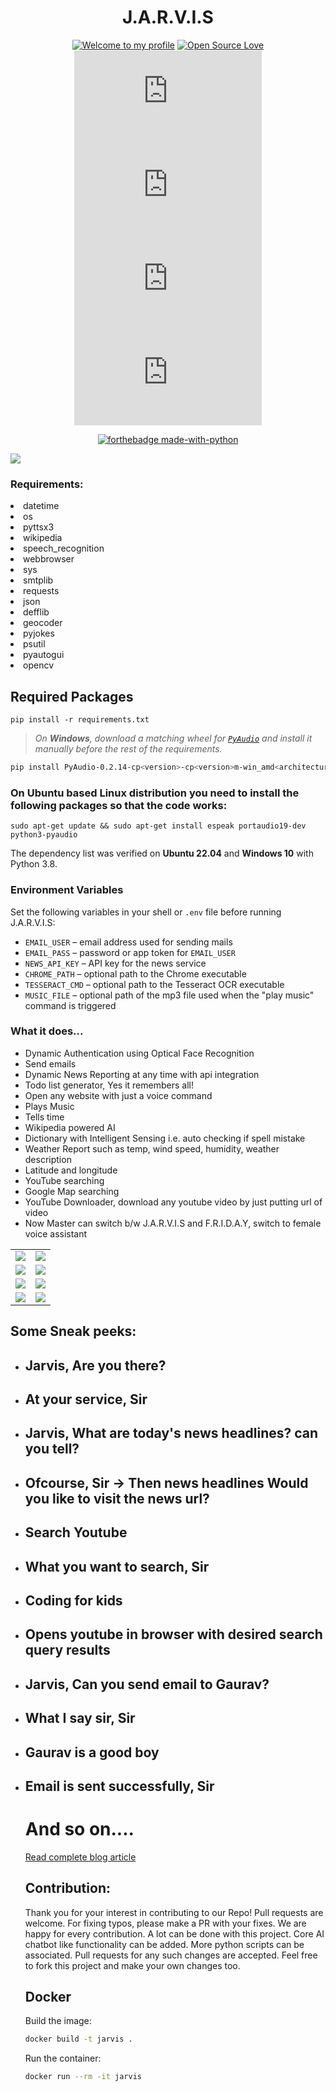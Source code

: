 <h1 align="center">J.A.R.V.I.S </h1> 

<div align="center">
  
[![Welcome to my profile](https://img.shields.io/badge/Hello,Devs!-Welcome-blue.svg?style=flat&logo=github)](https://github.com/gauravsingh9356/J.A.R.V.I.S)
[![Open Source Love](https://badges.frapsoft.com/os/v2/open-source.svg?v=103)](https://github.com/gauravsingh9356/J.A.R.V.I.S)
 [![GitHub issues](https://img.shields.io/github/issues/GauravSingh9356/J.A.R.V.I.S)](https://github.com/GauravSingh9356/J.A.R.V.I.S/issues)
![Stars](https://img.shields.io/github/stars/gauravsingh9356/J.A.R.V.I.S?style=flat&logo=github)
![Forks](https://img.shields.io/github/forks/gauravsingh9356/J.A.R.V.I.S?style=flat&logo=github)
[![GitHub license](https://img.shields.io/github/license/GauravSingh9356/J.A.R.V.I.S)](https://github.com/GauravSingh9356/J.A.R.V.I.S/blob/master/LICENSE)
  
[![forthebadge made-with-python](http://ForTheBadge.com/images/badges/made-with-python.svg)](https://www.python.org/)

  </div>



<img src="jarvis1.jpg"/>

### Requirements:

<li>datetime</li>
<li>os</li>
<li> pyttsx3</li>
<li> wikipedia</li>
<li> speech_recognition </li>
<li> webbrowser</li>
<li> sys</li>
<li> smtplib</li>
<li>requests</li>
<li>json</li>
<li>defflib</li>
<li>geocoder</li>
<li>pyjokes</li>
<li>psutil</li>
<li> pyautogui</li>
<li> opencv</li>

<h2>Required Packages</h2>

```
pip install -r requirements.txt
```

> _On **Windows**, download a matching wheel for [`PyAudio`](https://www.lfd.uci.edu/~gohlke/pythonlibs/#pyaudio) and install it manually before the rest of the requirements._
```bash
pip install PyAudio-0.2.14-cp<version>-cp<version>m-win_amd<architecture>.whl
```

### On Ubuntu based Linux distribution you need to install the following packages so that the code works:

```
sudo apt-get update && sudo apt-get install espeak portaudio19-dev python3-pyaudio

```

The dependency list was verified on **Ubuntu 22.04** and **Windows 10** with Python 3.8.
### Environment Variables

Set the following variables in your shell or `.env` file before running J.A.R.V.I.S:

- `EMAIL_USER` – email address used for sending mails
- `EMAIL_PASS` – password or app token for `EMAIL_USER`
- `NEWS_API_KEY` – API key for the news service
- `CHROME_PATH` – optional path to the Chrome executable
- `TESSERACT_CMD` – optional path to the Tesseract OCR executable
- `MUSIC_FILE` – optional path of the mp3 file used when the "play music" command is triggered


### What it does...

  <ul>
   <li>Dynamic Authentication using Optical Face Recognition</li>
<li>Send emails</li>
  <li>Dynamic News Reporting at any time with api integration</li>
  <li>Todo list generator, Yes it remembers all!</li> 
<li>Open any website with just a voice command</li>
<li>Plays Music</li>
<li>Tells time</li>
<li>Wikipedia powered AI</li>
<li>Dictionary with Intelligent Sensing i.e. auto checking if spell mistake</li>
<li>Weather Report such as temp, wind speed, humidity, weather description</li>
<li>Latitude and longitude</li>
 <li>YouTube searching</li> 
 <li>Google Map searching</a>
 <li>YouTube Downloader, download any youtube video by just putting url of video</li>
 <li>Now Master can switch b/w J.A.R.V.I.S and F.R.I.D.A.Y, switch to female voice assistant</li>
</ul>

<table>
  <tr>
    <td><img src="images/Screenshot%20(138).png"/></td>
      <td><img src="https://github.com/GauravSingh9356/J.A.R.V.I.S/blob/master/images/face-600x900.png"/></td>
    

</tr>
<tr>
<td><img src="images/email.jpg"/></td>
<td><img src="https://github.com/GauravSingh9356/J.A.R.V.I.S/blob/master/images/maxresdefault.jpg"/></td>
</tr>
<td><img src="https://github.com/GauravSingh9356/J.A.R.V.I.S/blob/master/images/4-Best-Weather-Forecast-APIs-for-Development-of-Weather-Apps-624x304.jpeg"/></td>
  <td><img src="https://github.com/GauravSingh9356/J.A.R.V.I.S/blob/master/images/maxresdefault%20(1).jpg"/></td>
</tr>
<tr>
  <td><img src="canny.jpg"/>
          </td>
  <td><img src="ImgContor.jpg"/>
          </td>
</tr>
</table>

## Some Sneak peeks:

<ul>
  <li><h2> Jarvis, Are you there?</h2></li>
  <li><h2> At your service, Sir</h2></li>
  
  <li><h2> Jarvis, What are today's news headlines? can you tell?</h2></li>
  <li><h2>Ofcourse, Sir -> Then news headlines   Would you like to visit the news url?</h2></li>
  
  <li><h2> Search Youtube</h2></li>
  <li><h2>What you want to search, Sir</h2></li>
  <li><h2>Coding for kids</h2></li>
  <li><h2> Opens youtube in browser with desired search query results </h2></li>
  
   <li><h2> Jarvis, Can you send email to Gaurav?</h2></li>
  <li><h2>What I say sir, Sir</h2></li>
   <li><h2>Gaurav is a good boy</h2></li>
  <li><h2> Email is sent successfully, Sir</h2></li>
  
  # And so on....
  
<a href="https://techtalkswithgaurav.blogspot.com/2020/06/your-personal-assistant-jarvis.html" target="_blank">Read complete blog article</a>

## Contribution:
Thank you for your interest in contributing to our Repo! Pull requests are welcome. For fixing typos, please make a PR with your fixes. We are happy for every contribution.
A lot can be done with this project. Core AI chatbot like functionality can be added. More python scripts can be associated. Pull requests for any such changes are accepted. Feel free to fork this project and make your own changes too.

## Docker

Build the image:
```bash
docker build -t jarvis .
```

Run the container:
```bash
docker run --rm -it jarvis
```
